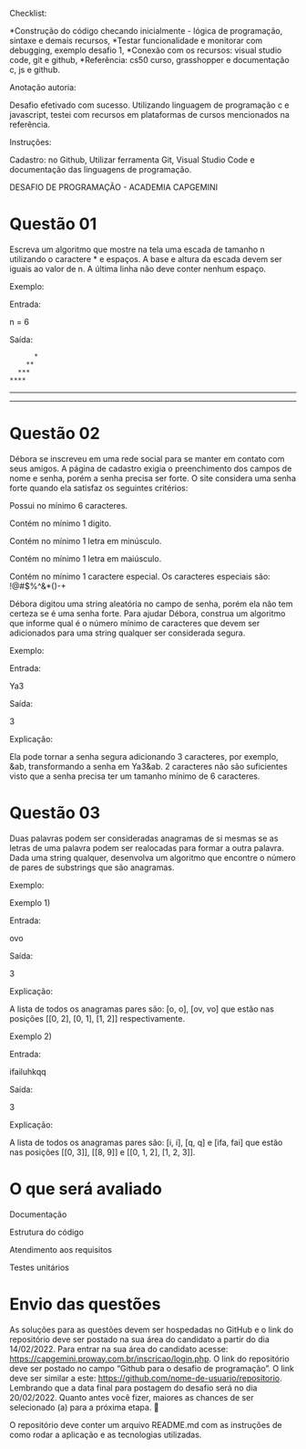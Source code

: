 Checklist:

*Construção do código checando inicialmente - lógica de programação, sintaxe e demais recursos,
*Testar funcionalidade e monitorar com debugging, exemplo desafio 1,
*Conexão com os recursos: visual studio code, git e github,
*Referência: cs50 curso, grasshopper e documentação c, js e github.

Anotação autoria: 

Desafio efetivado com sucesso. Utilizando linguagem de programação c e javascript, testei com recursos em plataformas de cursos mencionados na referência.

Instruções:

Cadastro: no Github, 
Utilizar ferramenta Git, Visual Studio Code e documentação das linguagens de programação. 

 
DESAFIO DE PROGRAMAÇÃO - ACADEMIA CAPGEMINI

# Questão 01

Escreva um algoritmo que mostre na tela uma escada de tamanho n utilizando o caractere * e espaços. A base e altura da escada devem ser iguais ao valor de n. A última linha não deve conter nenhum espaço.

Exemplo:

Entrada:

n = 6


Saída:

          *
        **
      ***
    ****
  *****
******


# Questão 02

Débora se inscreveu em uma rede social para se manter em contato com seus amigos. A página de cadastro exigia o preenchimento dos campos de nome e senha, porém a senha precisa ser forte. O site considera uma senha forte quando ela satisfaz os seguintes critérios:

Possui no mínimo 6 caracteres.

Contém no mínimo 1 digito.

Contém no mínimo 1 letra em minúsculo.

Contém no mínimo 1 letra em maiúsculo.

Contém no mínimo 1 caractere especial. Os caracteres especiais são: !@#$%^&*()-+

Débora digitou uma string aleatória no campo de senha, porém ela não tem certeza se é uma senha forte. Para ajudar Débora, construa um algoritmo que informe qual é o número mínimo de caracteres que devem ser adicionados para uma string qualquer ser considerada segura.


Exemplo:

Entrada:

Ya3


Saída:

3


Explicação:

Ela pode tornar a senha segura adicionando 3 caracteres, por exemplo, &ab, transformando a senha em Ya3&ab. 2 caracteres não são suficientes visto que a senha precisa ter um tamanho mínimo de 6 caracteres.

# Questão 03

Duas palavras podem ser consideradas anagramas de si mesmas se as letras de uma palavra podem ser realocadas para formar a outra palavra. Dada uma string qualquer, desenvolva um algoritmo que encontre o número de pares de substrings que são anagramas.

Exemplo:

Exemplo 1)

Entrada:

ovo


Saída:

3


Explicação:

A lista de todos os anagramas pares são: [o, o], [ov, vo] que estão nas posições [[0, 2], [0, 1], [1, 2]] respectivamente. 



Exemplo 2)

Entrada:

ifailuhkqq


Saída:

3


Explicação:

A lista de todos os anagramas pares são: [i, i], [q, q] e [ifa, fai] que estão nas posições [[0, 3]], [[8, 9]] e [[0, 1, 2], [1, 2, 3]].


# O que será avaliado
Documentação

Estrutura do código

Atendimento aos requisitos

Testes unitários


# Envio das questões
As soluções para as questões devem ser hospedadas no GitHub e o link do repositório deve ser postado na sua área do candidato a partir do dia 14/02/2022. Para entrar na sua área do candidato acesse: https://capgemini.proway.com.br/inscricao/login.php. O link do repositório deve ser postado no campo “Github para o desafio de programação”. O link deve ser similar a este: https://github.com/nome-de-usuario/repositorio. Lembrando que a data final para postagem do desafio será no dia 20/02/2022. Quanto antes você fizer, maiores as chances de ser selecionado (a) para a próxima etapa. 🚀

O repositório deve conter um arquivo README.md com as instruções de como rodar a aplicação e as tecnologias utilizadas.

